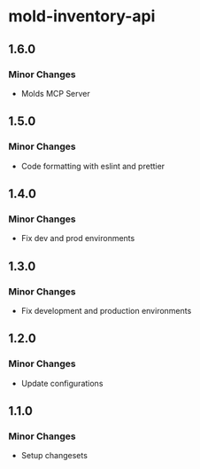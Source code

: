 # mold-inventory-api

## 1.6.0

### Minor Changes

- Molds MCP Server

## 1.5.0

### Minor Changes

- Code formatting with eslint and prettier

## 1.4.0

### Minor Changes

- Fix dev and prod environments

## 1.3.0

### Minor Changes

- Fix development and production environments

## 1.2.0

### Minor Changes

- Update configurations

## 1.1.0

### Minor Changes

- Setup changesets
